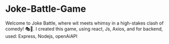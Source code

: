 # Joke-Battle-Game
Welcome to Joke Battle, where wit meets whimsy in a high-stakes clash of comedy! 🎭🤣. I created this game, using react,  Js, Axios, and for backend, used: Express, Nodejs, openAiAPI
